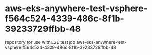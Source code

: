 # aws-eks-anywhere-test-vsphere-f564c524-4339-486c-8f1b-39233729ffbb-48
repository for use with E2E test job aws-eks-anywhere-test-vsphere:f564c524-4339-486c-8f1b-39233729ffbb-48
